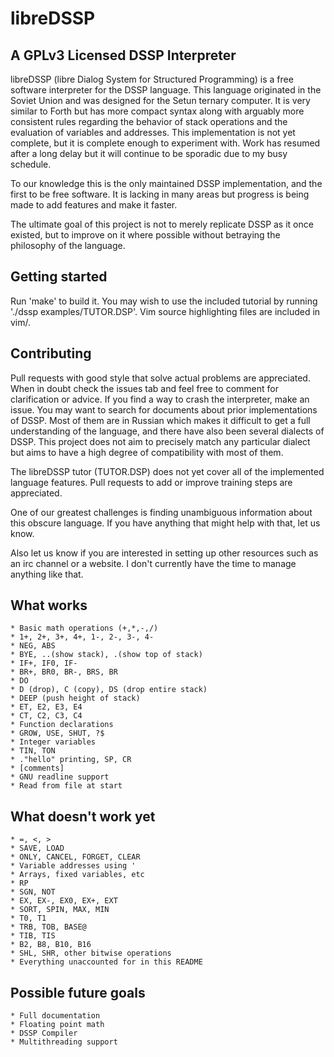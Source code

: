 # libreDSSP
## A GPLv3 Licensed DSSP Interpreter

libreDSSP (libre Dialog System for Structured Programming) is a free software interpreter for the DSSP language. This language originated in the Soviet Union and was designed for the Setun ternary computer. It is very similar to Forth but has more compact syntax along with arguably more consistent rules regarding the behavior of stack operations and the evaluation of variables and addresses. This implementation is not yet complete, but it is complete enough to experiment with. Work has resumed after a long delay but it will continue to be sporadic due to my busy schedule.

To our knowledge this is the only maintained DSSP implementation, and the first to be free software. It is lacking in many areas but progress is being made to add features and make it faster.

The ultimate goal of this project is not to merely replicate DSSP as it once existed, but to improve on it where possible without betraying the philosophy of the language.

## Getting started
Run 'make' to build it. You may wish to use the included tutorial by running './dssp examples/TUTOR.DSP'.
Vim source highlighting files are included in vim/.

## Contributing
Pull requests with good style that solve actual problems are appreciated. When in doubt check the issues tab and feel free to comment for clarification or advice. If you find a way to crash the interpreter, make an issue. You may want to search for documents about prior implementations of DSSP. Most of them are in Russian which makes it difficult to get a full understanding of the language, and there have also been several dialects of DSSP. This project does not aim to precisely match any particular dialect but aims to have a high degree of compatibility with most of them.

The libreDSSP tutor (TUTOR.DSP) does not yet cover all of the implemented language features. Pull requests to add or improve training steps are appreciated.

One of our greatest challenges is finding unambiguous information about this obscure language. If you have anything that might help with that, let us know.

Also let us know if you are interested in setting up other resources such as an irc channel or a website. I don't currently have the time to manage anything like that.

## What works
	* Basic math operations (+,*,-,/)
	* 1+, 2+, 3+, 4+, 1-, 2-, 3-, 4-
	* NEG, ABS
	* BYE, ..(show stack), .(show top of stack)
	* IF+, IF0, IF-
	* BR+, BR0, BR-, BRS, BR
	* DO
	* D (drop), C (copy), DS (drop entire stack)
	* DEEP (push height of stack)
	* ET, E2, E3, E4
	* CT, C2, C3, C4
	* Function declarations
	* GROW, USE, SHUT, ?$
	* Integer variables
	* TIN, TON
	* ."hello" printing, SP, CR
	* [comments]
	* GNU readline support
	* Read from file at start

## What doesn't work yet
	* =, <, >
	* SAVE, LOAD
	* ONLY, CANCEL, FORGET, CLEAR
	* Variable addresses using '
	* Arrays, fixed variables, etc
	* RP
	* SGN, NOT
	* EX, EX-, EX0, EX+, EXT
	* SORT, SPIN, MAX, MIN
	* T0, T1
	* TRB, TOB, BASE@
	* TIB, TIS
	* B2, B8, B10, B16
	* SHL, SHR, other bitwise operations
	* Everything unaccounted for in this README

## Possible future goals
	* Full documentation
	* Floating point math
	* DSSP Compiler
	* Multithreading support
